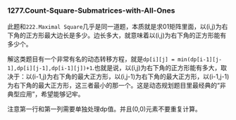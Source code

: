 ### 1277.Count-Square-Submatrices-with-All-Ones

此题和```222.Maximal Square```几乎是同一道题，本质就是求01矩阵里面，以(i,j)为右下角的正方形最大边长是多少。边长多大，就意味着以(i,j)为右下角的正方形能有多少个。

解这类题目有一个非常有名的动态转移方程，就是```dp[i][j] = min(dp[i-1][j-1],dp[i][j-1],dp[i-1][j])+1```.也就是说，以(i,j)为右下角的正方形能有多大，取决于：以(i-1,j)为右下角的最大正方形，以(i,j-1)为右下角的最大正方形，以(i-1,j-1)为右下角的最大正方形，这三者最小的那一个。这是动态规划题目里最经典的“非典型应用”，希望能够记牢。

注意第一行和第一列需要单独处理dp值。并且(0,0)元素不要重复计算。
